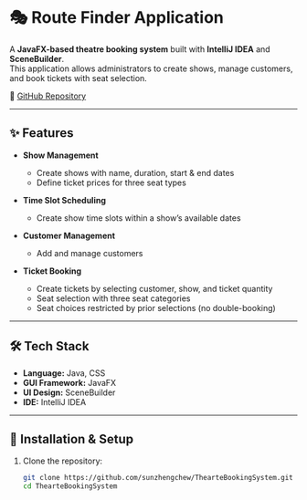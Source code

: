 # 🎭 Route Finder Application

A **JavaFX-based theatre booking system** built with **IntelliJ IDEA** and **SceneBuilder**.  
This application allows administrators to create shows, manage customers, and book tickets with seat selection.  

🔗 [GitHub Repository](https://github.com/sunzhengchew/RouteFinder)

---

## ✨ Features

- **Show Management**  
  - Create shows with name, duration, start & end dates  
  - Define ticket prices for three seat types  

- **Time Slot Scheduling**  
  - Create show time slots within a show’s available dates  

- **Customer Management**  
  - Add and manage customers  

- **Ticket Booking**  
  - Create tickets by selecting customer, show, and ticket quantity  
  - Seat selection with three seat categories  
  - Seat choices restricted by prior selections (no double-booking)  

---

## 🛠️ Tech Stack

- **Language:** Java, CSS  
- **GUI Framework:** JavaFX  
- **UI Design:** SceneBuilder  
- **IDE:** IntelliJ IDEA  

---

## 🚀 Installation & Setup

1. Clone the repository:
   ```bash
   git clone https://github.com/sunzhengchew/ThearteBookingSystem.git
   cd ThearteBookingSystem
